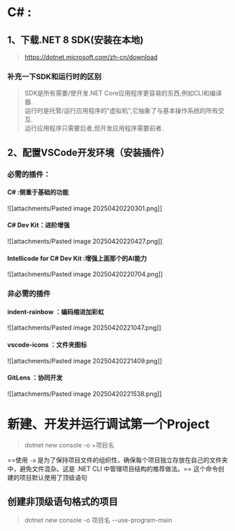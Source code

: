 # C# :
## 1、下载.NET 8 SDK(安装在本地)
>https://dotnet.microsoft.com/zh-cn/download

### 补充一下SDK和运行时的区别
>SDK是所有需要/使开发.NET Core应用程序更容易的东西,例如CLI和编译器.  
运行时是托管/运行应用程序的"虚拟机",它抽象了与基本操作系统的所有交互.  
运行应用程序只需要后者,但开发应用程序需要前者.
## 2、配置VSCode开发环境（安装插件）
### 必需的插件：
#### C#  :侧重于基础的功能
![[attachments/Pasted image 20250420220301.png]]
#### C# Dev Kit：进阶增强
![[attachments/Pasted image 20250420220427.png]]
####  Intellicode for C# Dev Kit :增强上面那个的AI能力
![[attachments/Pasted image 20250420220704.png]]
#### 
### 非必需的插件
#### indent-rainbow ：编码缩进加彩虹
![[attachments/Pasted image 20250420221047.png]]
#### vscode-icons ：文件夹图标
![[attachments/Pasted image 20250420221409.png]]
#### GitLens ：协同开发
![[attachments/Pasted image 20250420221538.png]]
# 新建、开发并运行调试第一个Project
>dotnet new console -o  +项目名             

==使用 `-o` 是为了保持项目文件的组织性，确保每个项目独立存放在自己的文件夹中，避免文件混杂。这是 .NET CLI 中管理项目结构的推荐做法。==
这个命令创建的项目默认使用了顶级语句
## 创建非顶级语句格式的项目
>dotnet new console -o 项目名 --use-program-main